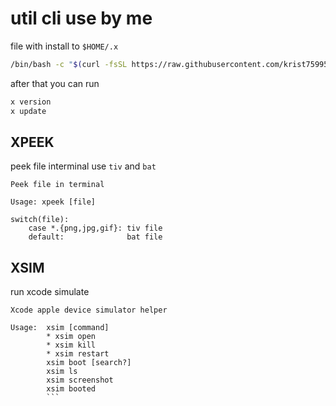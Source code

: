 # util cli use by me

file with install to `$HOME/.x`

```bash
/bin/bash -c "$(curl -fsSL https://raw.githubusercontent.com/krist7599555/x/main/install.sh)"
```

after that you can run

```bash
x version
x update
```

## XPEEK

peek file interminal use `tiv` and `bat`

```text
Peek file in terminal
            
Usage: xpeek [file]

switch(file):
    case *.{png,jpg,gif}: tiv file
    default:              bat file
```

## XSIM

run xcode simulate

```text
Xcode apple device simulator helper

Usage:  xsim [command]
        * xsim open
        * xsim kill
        * xsim restart
        xsim boot [search?]
        xsim ls
        xsim screenshot
        xsim booted
        ```
